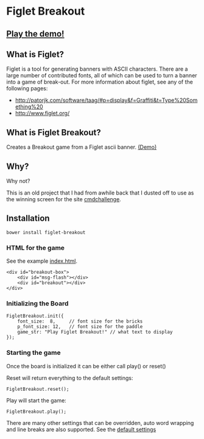 # Figlet Breakout

## [Play the demo!](https://jarv.gitlab.io/figlet-breakout)

## What is Figlet?

Figlet is a tool for generating banners with ASCII characters. There are a large
number of contributed fonts, all of which can be used to turn a banner into a
game of break-out. For more information about figlet, see any of the following pages:
* http://patorjk.com/software/taag/#p=display&f=Graffiti&t=Type%20Something%20
* http://www.figlet.org/

## What is Figlet Breakout?

Creates a Breakout game from a Figlet ascii banner. [(Demo)](https://jarv.gitlab.io/figlet-breakout)

## Why?

Why not?

This is an old project that I had from awhile back that I dusted off to use as the winning screen for the site [cmdchallenge](https://cmdchallenge.com).

## Installation

```
bower install figlet-breakout
```

### HTML for the game

See the example [index.html](https://gitlab.com/jarv/figlet-breakout/blob/master/index.html).

```
<div id="breakout-box">
    <div id="msg-flash"></div>
    <div id="breakout"></div>
</div>
```

### Initializing the Board

```
FigletBreakout.init({
    font_size:  8,     // font size for the bricks
    p_font_size: 12,   // font size for the paddle
    game_str: "Play Figlet Breakout!" // what text to display
});
```

### Starting the game

Once the board is initialized it can be either call play() or reset()

Reset will return everything to the default settings:
```
FigletBreakout.reset();
```

Play will start the game:

```
FigletBreakout.play();
```
There are many other settings that can be overridden, auto word wrapping and line breaks
are also supported. See the [default settings](https://gitlab.com/jarv/figlet-breakout/blob/master/js/figlet-breakout-src.js#L765)
